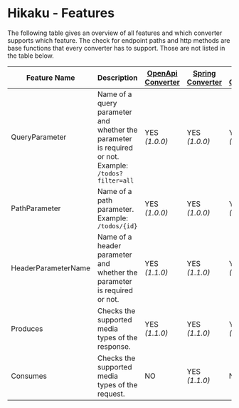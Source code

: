 # Hikaku - Features

The following table gives an overview of all features and which converter supports which feature.
The check for endpoint paths and http methods are base functions that every converter has to support. Those are not listed in the table below.

| Feature Name | Description | [OpenApi Converter](openapi.md)| [Spring Converter](spring.md) | [WADL Converter](wadl.md) |
| --- | --- | --- | --- | --- |
| QueryParameter | Name of a query parameter and whether the parameter is required or not. Example: `/todos?filter=all`| YES _(1.0.0)_ | YES _(1.0.0)_ | YES _(1.1.0)_ |
| PathParameter | Name of a path parameter. Example: `/todos/{id}`| YES _(1.0.0)_ | YES _(1.0.0)_ | YES _(1.1.0)_ |
| HeaderParameterName | Name of a header parameter and whether the parameter is required or not. | YES _(1.1.0)_ | YES _(1.1.0)_ | YES _(1.1.0)_ |
| Produces | Checks the supported media types of the response. | YES _(1.1.0)_ | YES _(1.1.0)_ | YES _(1.1.0)_ |
| Consumes | Checks the supported media types of the request. | NO | YES _(1.1.0)_ | NO |